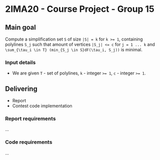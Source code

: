 # 2IMA20 - Course Project - Group 15

## Main goal


Compute a simplification set `S` of size `|S| = k` for `k >= 1`,
containing polylines `S_j` such that amount of vertices `|S_j| <= c`
for `j = 1 ... k` and `\sum_{\tau_i \in T} (min_{S_j \in S}dF(\tau_i, S_j))` is minimal. 

### Input details

- We are given `T` - set of polylines, `k` - integer `>= 1`, `c` - integer `>= 1`.

## Delivering

- Report
- Contest code implementation

### Report requirements

<!-- TODO: ... --> ...

### Code requirements

<!-- TODO: ... --> ...